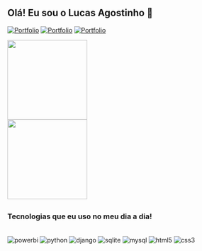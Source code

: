 ## Olá! Eu sou o Lucas Agostinho 👋

[![Portfolio](https://img.shields.io/badge/website-000000?style=for-the-badge&logo=About.me&logoColor=white)](https://sites.google.com/view/lucasagostinho/in%C3%ADcio)
[![Portfolio](https://img.shields.io/badge/LinkedIn-0077B5?style=for-the-badge&logo=linkedin&logoColor=white)](https://www.linkedin.com/in/lucasagostinho/)
[![Portfolio](https://img.shields.io/badge/Gmail-D14836?style=for-the-badge&logo=gmail&logoColor=white)](lucasagostinhodeassis@gmail.com)

<div>
<img height="180cm" src="https://github-readme-stats.vercel.app/api?username=lucasagost&theme=github_dark"/>
  </div>
  
  <div>
<img height="180cm" src="https://github-readme-stats.vercel.app/api/top-langs/?username=lucasagost&layout=compact&theme=github_dark"/>
  </div>

##
### Tecnologias que eu uso no meu dia a dia!

<div style="display: inline_block"><br/>
  <img align="center" alt="powerbi" src="https://img.shields.io/badge/PowerBI-F2C811?style=for-the-badge&logo=Power%20BI&logoColor=white"/>
  <img align="center" alt="python" src="https://img.shields.io/badge/Python-3776AB?style=for-the-badge&logo=python&logoColor=white"/>
  <img align="center" alt="django" src="https://img.shields.io/badge/Django-092E20?style=for-the-badge&logo=django&logoColor=whit"/>
  <img align="center" alt="sqlite" src="https://img.shields.io/badge/SQLite-07405E?style=for-the-badge&logo=sqlite&logoColor=white"/>
  <img align="center" alt="mysql" src="https://img.shields.io/badge/MySQL-00000F?style=for-the-badge&logo=mysql&logoColor=white"/>
  <img align="center" alt="html5" src="https://img.shields.io/badge/HTML-239120?style=for-the-badge&logo=html5&logoColor=white"/>
  <img align="center" alt="css3" src="https://img.shields.io/badge/CSS-239120?&style=for-the-badge&logo=css3&logoColor=white"/>
</div><br/>
